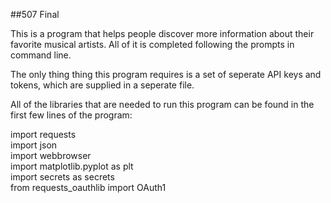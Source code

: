 ##507 Final

This is a program that helps people discover more information about their favorite musical artists.
All of it is completed following the prompts in command line.

The only thing thing this program requires is a set of seperate API keys and tokens, which are supplied in a seperate file. 

All of the libraries that are needed to run this program can be found in the first few lines of the program:
  
import requests  
import json  
import webbrowser  
import matplotlib.pyplot as plt  
import secrets as secrets  
from requests_oauthlib import OAuth1  
